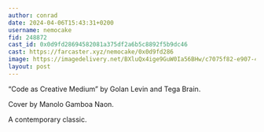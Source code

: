 ```yaml
---
author: conrad
date: 2024-04-06T15:43:31+0200
username: nemocake
fid: 248872
cast_id: 0x0d9fd28694582081a375df2a6b5c8892f5b9dc46
cast: https://farcaster.xyz/nemocake/0x0d9fd286
image: https://imagedelivery.net/BXluQx4ige9GuW0Ia56BHw/c7075f82-e907-4642-6dda-b48ac24c8300/original
layout: post
---
```


“Code as Creative Medium” by Golan Levin and Tega Brain.

Cover by Manolo Gamboa Naon.

A contemporary classic.

<img src='https://imagedelivery.net/BXluQx4ige9GuW0Ia56BHw/c7075f82-e907-4642-6dda-b48ac24c8300/original' alt='' referrerpolicy='no-referrer'/>
